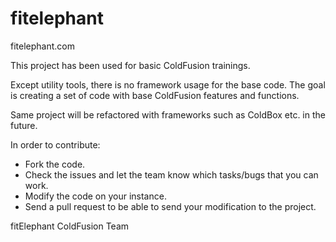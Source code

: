 fitelephant
===========

fitelephant.com

This project has been used for basic ColdFusion trainings. 

Except utility tools, there is no framework usage for the base code. The goal is creating a set of code with base ColdFusion features and functions. 

Same project will be refactored with frameworks such as ColdBox etc. in the future. 


In order to contribute:

* Fork the code.
* Check the issues and let the team know which tasks/bugs that you can work.
* Modify the code on your instance.
* Send a pull request to be able to send your modification to the project.


fitElephant ColdFusion Team
